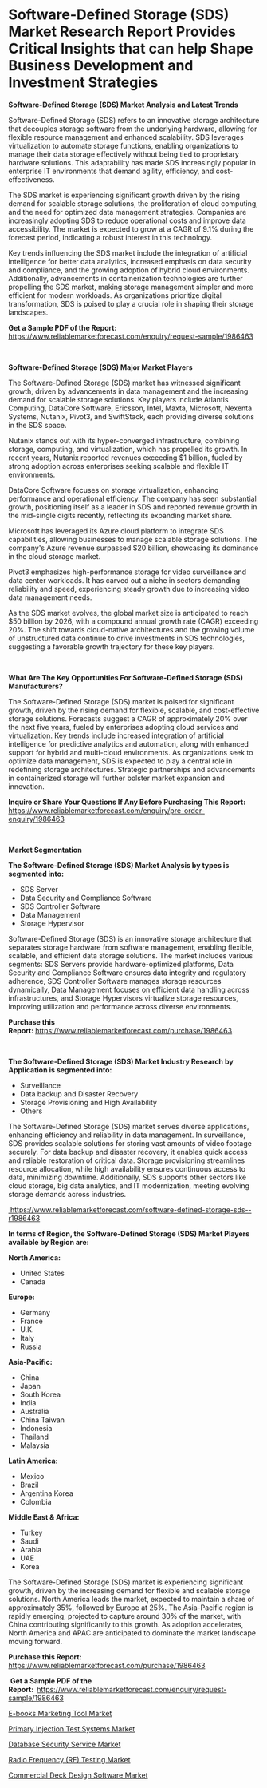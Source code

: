 <p><h1>Software-Defined Storage (SDS) Market Research Report Provides Critical Insights that can help Shape Business Development and Investment Strategies</h1></p><p><strong>Software-Defined Storage (SDS) Market Analysis and Latest Trends</strong></p>
<p><p>Software-Defined Storage (SDS) refers to an innovative storage architecture that decouples storage software from the underlying hardware, allowing for flexible resource management and enhanced scalability. SDS leverages virtualization to automate storage functions, enabling organizations to manage their data storage effectively without being tied to proprietary hardware solutions. This adaptability has made SDS increasingly popular in enterprise IT environments that demand agility, efficiency, and cost-effectiveness.</p><p>The SDS market is experiencing significant growth driven by the rising demand for scalable storage solutions, the proliferation of cloud computing, and the need for optimized data management strategies. Companies are increasingly adopting SDS to reduce operational costs and improve data accessibility. The market is expected to grow at a CAGR of 9.1% during the forecast period, indicating a robust interest in this technology. </p><p>Key trends influencing the SDS market include the integration of artificial intelligence for better data analytics, increased emphasis on data security and compliance, and the growing adoption of hybrid cloud environments. Additionally, advancements in containerization technologies are further propelling the SDS market, making storage management simpler and more efficient for modern workloads. As organizations prioritize digital transformation, SDS is poised to play a crucial role in shaping their storage landscapes.</p></p>
<p><strong>Get a Sample PDF of the Report:&nbsp;</strong> <a href="https://www.reliablemarketforecast.com/enquiry/request-sample/1986463?utm_campaign=2820&utm_medium=2&utm_source=Github&utm_content=ia&utm_term=11032025&utm_id=software-defined-storage-sds">https://www.reliablemarketforecast.com/enquiry/request-sample/1986463</a></p>
<p>&nbsp;</p>
<p><strong>Software-Defined Storage (SDS) Major Market Players</strong></p>
<p><p>The Software-Defined Storage (SDS) market has witnessed significant growth, driven by advancements in data management and the increasing demand for scalable storage solutions. Key players include Atlantis Computing, DataCore Software, Ericsson, Intel, Maxta, Microsoft, Nexenta Systems, Nutanix, Pivot3, and SwiftStack, each providing diverse solutions in the SDS space.</p><p>Nutanix stands out with its hyper-converged infrastructure, combining storage, computing, and virtualization, which has propelled its growth. In recent years, Nutanix reported revenues exceeding $1 billion, fueled by strong adoption across enterprises seeking scalable and flexible IT environments.</p><p>DataCore Software focuses on storage virtualization, enhancing performance and operational efficiency. The company has seen substantial growth, positioning itself as a leader in SDS and reported revenue growth in the mid-single digits recently, reflecting its expanding market share.</p><p>Microsoft has leveraged its Azure cloud platform to integrate SDS capabilities, allowing businesses to manage scalable storage solutions. The company's Azure revenue surpassed $20 billion, showcasing its dominance in the cloud storage market.</p><p>Pivot3 emphasizes high-performance storage for video surveillance and data center workloads. It has carved out a niche in sectors demanding reliability and speed, experiencing steady growth due to increasing video data management needs.</p><p>As the SDS market evolves, the global market size is anticipated to reach $50 billion by 2026, with a compound annual growth rate (CAGR) exceeding 20%. The shift towards cloud-native architectures and the growing volume of unstructured data continue to drive investments in SDS technologies, suggesting a favorable growth trajectory for these key players.</p></p>
<p>&nbsp;</p>
<p><strong>What Are The Key Opportunities For Software-Defined Storage (SDS) Manufacturers?</strong></p>
<p><p>The Software-Defined Storage (SDS) market is poised for significant growth, driven by the rising demand for flexible, scalable, and cost-effective storage solutions. Forecasts suggest a CAGR of approximately 20% over the next five years, fueled by enterprises adopting cloud services and virtualization. Key trends include increased integration of artificial intelligence for predictive analytics and automation, along with enhanced support for hybrid and multi-cloud environments. As organizations seek to optimize data management, SDS is expected to play a central role in redefining storage architectures. Strategic partnerships and advancements in containerized storage will further bolster market expansion and innovation.</p></p>
<p><strong>Inquire or Share Your Questions If Any Before Purchasing This Report:</strong> <a href="https://www.reliablemarketforecast.com/enquiry/pre-order-enquiry/1986463?utm_campaign=2820&utm_medium=2&utm_source=Github&utm_content=ia&utm_term=11032025&utm_id=software-defined-storage-sds">https://www.reliablemarketforecast.com/enquiry/pre-order-enquiry/1986463</a></p>
<p>&nbsp;</p>
<p><strong>Market Segmentation</strong></p>
<p><strong>The Software-Defined Storage (SDS) Market Analysis by types is segmented into:</strong></p>
<p><ul><li>SDS Server</li><li>Data Security and Compliance Software</li><li>SDS Controller Software</li><li>Data Management</li><li>Storage Hypervisor</li></ul></p>
<p><p>Software-Defined Storage (SDS) is an innovative storage architecture that separates storage hardware from software management, enabling flexible, scalable, and efficient data storage solutions. The market includes various segments: SDS Servers provide hardware-optimized platforms, Data Security and Compliance Software ensures data integrity and regulatory adherence, SDS Controller Software manages storage resources dynamically, Data Management focuses on efficient data handling across infrastructures, and Storage Hypervisors virtualize storage resources, improving utilization and performance across diverse environments.</p></p>
<p><strong>Purchase this Report:&nbsp;</strong><a href="https://www.reliablemarketforecast.com/purchase/1986463?utm_campaign=2820&utm_medium=2&utm_source=Github&utm_content=ia&utm_term=11032025&utm_id=software-defined-storage-sds">https://www.reliablemarketforecast.com/purchase/1986463</a></p>
<p>&nbsp;</p>
<p><strong>The Software-Defined Storage (SDS) Market Industry Research by Application is segmented into:</strong></p>
<p><ul><li>Surveillance</li><li>Data backup and Disaster Recovery</li><li>Storage Provisioning and High Availability</li><li>Others</li></ul></p>
<p><p>The Software-Defined Storage (SDS) market serves diverse applications, enhancing efficiency and reliability in data management. In surveillance, SDS provides scalable solutions for storing vast amounts of video footage securely. For data backup and disaster recovery, it enables quick access and reliable restoration of critical data. Storage provisioning streamlines resource allocation, while high availability ensures continuous access to data, minimizing downtime. Additionally, SDS supports other sectors like cloud storage, big data analytics, and IT modernization, meeting evolving storage demands across industries.</p></p>
<p><a href="https://www.reliablemarketforecast.com/software-defined-storage-sds--r1986463?utm_campaign=2820&utm_medium=2&utm_source=Github&utm_content=ia&utm_term=11032025&utm_id=software-defined-storage-sds">&nbsp;https://www.reliablemarketforecast.com/software-defined-storage-sds--r1986463</a></p>
<p><strong>In terms of Region, the Software-Defined Storage (SDS) Market Players available by Region are:</strong></p>
<p>
    <p> <strong> North America: </strong>
        <ul>
            <li>United States</li>
            <li>Canada</li>
        </ul>
        </p> 
    <p> <strong> Europe: </strong>
        <ul>
            <li>Germany</li>
            <li>France</li>
            <li>U.K.</li>
            <li>Italy</li>
            <li>Russia</li>
        </ul>
        </p> 
    <p> <strong> Asia-Pacific: </strong>
        <ul>
            <li>China</li>
            <li>Japan</li>
            <li>South Korea</li>
            <li>India</li>
            <li>Australia</li>
            <li>China Taiwan</li>
            <li>Indonesia</li>
            <li>Thailand</li>
            <li>Malaysia</li>
        </ul>
        </p> 
    <p> <strong> Latin America: </strong>
        <ul>
            <li>Mexico</li>
            <li>Brazil</li>
            <li>Argentina Korea</li>
            <li>Colombia</li>
        </ul>
        </p> 
    <p> <strong> Middle East & Africa: </strong>
        <ul>
            <li>Turkey</li>
            <li>Saudi</li>
            <li>Arabia</li>
            <li>UAE</li>
            <li>Korea</li>
        </ul>
    </p>
    </p>
<p><p>The Software-Defined Storage (SDS) market is experiencing significant growth, driven by the increasing demand for flexible and scalable storage solutions. North America leads the market, expected to maintain a share of approximately 35%, followed by Europe at 25%. The Asia-Pacific region is rapidly emerging, projected to capture around 30% of the market, with China contributing significantly to this growth. As adoption accelerates, North America and APAC are anticipated to dominate the market landscape moving forward.</p></p>
<p><strong>Purchase this Report: </strong><a href="https://www.reliablemarketforecast.com/purchase/1986463?utm_campaign=2820&utm_medium=2&utm_source=Github&utm_content=ia&utm_term=11032025&utm_id=software-defined-storage-sds">https://www.reliablemarketforecast.com/purchase/1986463</a></p>
<p>&nbsp;<strong>Get a Sample PDF of the Report:&nbsp;&nbsp;</strong><a href="https://www.reliablemarketforecast.com/enquiry/request-sample/1986463?utm_campaign=2820&utm_medium=2&utm_source=Github&utm_content=ia&utm_term=11032025&utm_id=software-defined-storage-sds">https://www.reliablemarketforecast.com/enquiry/request-sample/1986463</a></p>
<p><strong></strong></p>
<p><p><a href="https://github.com/hatlepigna2s/Market-Research-Report-List-1/blob/main/e-books-marketing-tool-market.md?utm_campaign=2820&utm_medium=2&utm_source=Github&utm_content=ia&utm_term=11032025&utm_id=software-defined-storage-sds">E-books Marketing Tool Market</a></p><p><a href="https://github.com/iwanesucices/Market-Research-Report-List-1/blob/main/primary-injection-test-systems-market.md?utm_campaign=2820&utm_medium=2&utm_source=Github&utm_content=ia&utm_term=11032025&utm_id=software-defined-storage-sds">Primary Injection Test Systems Market</a></p><p><a href="https://github.com/stunzkocotpv/Market-Research-Report-List-1/blob/main/database-security-service-market.md?utm_campaign=2820&utm_medium=2&utm_source=Github&utm_content=ia&utm_term=11032025&utm_id=software-defined-storage-sds">Database Security Service Market</a></p><p><a href="https://github.com/lelahokendo/Market-Research-Report-List-1/blob/main/radio-frequency-rf-testing-market.md?utm_campaign=2820&utm_medium=2&utm_source=Github&utm_content=ia&utm_term=11032025&utm_id=software-defined-storage-sds">Radio Frequency (RF) Testing Market</a></p><p><a href="https://github.com/wantadhagino/Market-Research-Report-List-1/blob/main/commercial-deck-design-software-market.md?utm_campaign=2820&utm_medium=2&utm_source=Github&utm_content=ia&utm_term=11032025&utm_id=software-defined-storage-sds">Commercial Deck Design Software Market</a></p></p>
